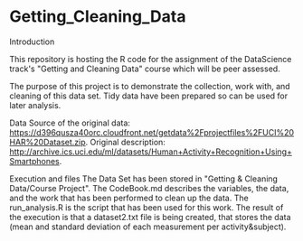 # Getting_Cleaning_Data

Introduction

This repository is hosting the R code for the assignment of the DataScience track's "Getting and Cleaning Data" course which will be peer assessed.

The purpose of this project is to demonstrate the collection, work with, and cleaning of this data set. Tidy data have been prepared so can be used for later analysis.

Data 
Source of the original data: https://d396qusza40orc.cloudfront.net/getdata%2Fprojectfiles%2FUCI%20HAR%20Dataset.zip.
Original description: http://archive.ics.uci.edu/ml/datasets/Human+Activity+Recognition+Using+Smartphones.

Execution and files
The Data Set has been stored in "Getting & Cleaning Data/Course Project".
The CodeBook.md describes the variables, the data, and the work that has been performed to clean up the data.
The run_analysis.R is the script that has been used for this work. 
The result of the execution is that a dataset2.txt file is being created, that stores the data (mean and standard deviation of each measurement per activity&subject).
